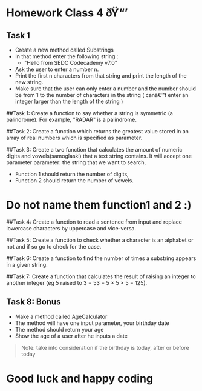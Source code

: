 # Homework Class 4 ðŸ“’

## Task 1
* Create a new method called Substrings
* In that method enter the following string :
  * "Hello from SEDC Codecademy v7.0"
* Ask the user to enter a number n.
* Print the first n characters from that string and print the length of the new string.
* Make sure that the user can only enter a number and the number should be from 1 to the number of characters in the string ( canâ€™t enter an integer larger than the length of the string )

##Task 1:
Create a function to say whether a string is symmetric (a palindrome). For example, "RADAR" is a palindrome.

##Task 2:
Create a function which returns the greatest value stored in an array of real numbers which is specified as parameter.

##Task 3:
Create a two function that calculates the amount of numeric digits and vowels(samoglaski) that a text string contains.
It will accept one parameter parameter: the string that we want to search,
 * Function 1 should return the number of digits, 
 * Function 2 should return the number of vowels. 
# Do not name them function1 and 2 :)

##Task 4:
Create a function to read a sentence from input and replace lowercase characters by uppercase and vice-versa.

##Task 5:
Create a function to check whether a character is an alphabet or not and if so go to check for the case.

##Task 6:
Create a function to find the number of times a substring appears in a given string.

##Task 7:
Create a function that calculates the result of raising an integer to another integer (eg 5 raised to 3 = 53 = 5 × 5 × 5 = 125). 


## Task 8: Bonus
* Make a method called AgeCalculator
* The method will have one input parameter, your birthday date
* The method should return your age
* Show the age of a user after he inputs a date

> Note: take into consideration if the birthday is today, after or before today

# Good luck and happy coding